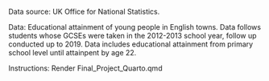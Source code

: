 Data source: UK Office for National Statistics. 

Data: Educational attainment of young people in English towns. 
	Data follows students whose GCSEs were taken in the 2012-2013 school year, 
	follow up conducted up to 2019. Data includes educational attainment
	from primary school level until attainpent by age 22.
	
Instructions: Render Final_Project_Quarto.qmd
